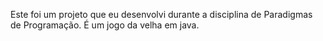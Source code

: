 Este foi um projeto que eu desenvolvi durante a disciplina de Paradigmas de Programação. 
É um jogo da velha em java.
